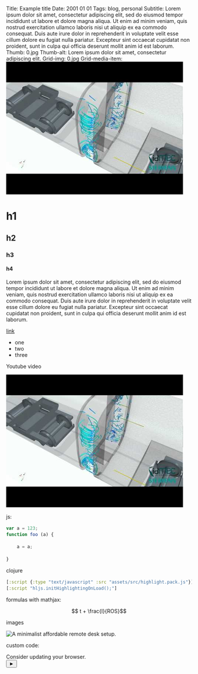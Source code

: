 Title: Example title
Date: 2001 01 01
Tags: blog, personal
Subtitle: Lorem ipsum dolor sit amet, consectetur adipiscing elit, sed do eiusmod tempor incididunt ut labore et dolore magna aliqua. Ut enim ad minim veniam, quis nostrud exercitation ullamco laboris nisi ut aliquip ex ea commodo consequat. Duis aute irure dolor in reprehenderit in voluptate velit esse cillum dolore eu fugiat nulla pariatur. Excepteur sint occaecat cupidatat non proident, sunt in culpa qui officia deserunt mollit anim id est laborum.
Thumb: 0.jpg
Thumb-alt: Lorem ipsum dolor sit amet, consectetur adipiscing elit.
Grid-img: 0.jpg
Grid-media-item: <a target="_blank" href="https://www.youtube.com/watch?v=RM7R83VQuC8" title="CFD - High-Speed train"><img alt="CFD - High-Speed train" src="assets/img/available-styles/0.jpg"></a>

# h1

## h2
### h3
#### h4

Lorem ipsum dolor sit amet, consectetur adipiscing elit, sed do eiusmod tempor incididunt ut labore et dolore magna aliqua. Ut enim ad minim veniam, quis nostrud exercitation ullamco laboris nisi ut aliquip ex ea commodo consequat. Duis aute irure dolor in reprehenderit in voluptate velit esse cillum dolore eu fugiat nulla pariatur. Excepteur sint occaecat cupidatat non proident, sunt in culpa qui officia deserunt mollit anim id est laborum.




[link](https://www.google.com)

- one
- two
- three

Youtube video

<a target="_blank" href="https://www.youtube.com/watch?v=RM7R83VQuC8" title="CFD - High-Speed train"><img alt="CFD - High-Speed train" src="assets/img/available-styles/0.jpg"></a>

js:


```javascript
var a = 123;
function foo (a) {

    a = a;

}
```

clojure

```clojure
[:script {:type "text/javascript" :src "assets/src/highlight.pack.js"}]
[:script "hljs.initHighlightingOnLoad();"]
```

formulas with mathjax:

$$ t + \frac{l}{ROS}$$


images

![A minimalist affordable remote desk setup.](assets/img/remote/desk_s.jpg "A minimalist affordable remote desk setup, complete with a cat holder.")

custom code:

<div class="fgm-wrapper">
  <canvas id="fgm-serial" width="400" height="400">Consider updating your browser.</canvas>
</div>
<button onclick="dumb.run()" class="actionbutton">►</button>
